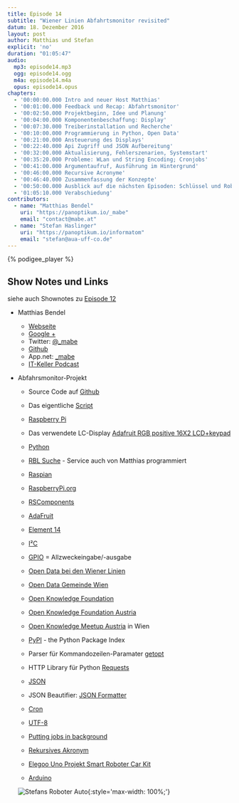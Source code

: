 ```yaml
---
title: Episode 14
subtitle: "Wiener Linien Abfahrtsmonitor revisited"
datum: 18. Dezember 2016
layout: post
author: Matthias und Stefan
explicit: 'no'
duration: "01:05:47"
audio:
  mp3: episode14.mp3
  ogg: episode14.ogg
  m4a: episode14.m4a
  opus: episode14.opus
chapters:
  - '00:00:00.000 Intro and neuer Host Matthias'
  - '00:01:00.000 Feedback und Recap: Abfahrtsmonitor'
  - '00:02:50.000 Projektbeginn, Idee und Planung'
  - '00:04:00.000 Komponentenbeschaffung: Display'
  - '00:07:30.000 Treiberinstallation und Recherche'
  - '00:10:00.000 Programmierung in Python, Open Data'
  - '00:21:00.000 Ansteuerung des Displays'
  - '00:22:40.000 Api Zugriff und JSON Aufbereitung'
  - '00:32:00.000 Aktualisierung, Fehlerszenarien, Systemstart'
  - '00:35:20.000 Probleme: WLan und String Encoding; Cronjobs'
  - '00:41:00.000 Argumentaufruf, Ausführung im Hintergrund'
  - '00:46:00.000 Recursive Acronyme'
  - '00:46:40.000 Zusammenfassung der Konzepte'
  - '00:50:00.000 Ausblick auf die nächsten Episoden: Schlüssel und Roboterauto-Programmierung'
  - '01:05:10.000 Verabschiedung'
contributors:
  - name: "Matthias Bendel"
    uri: "https://panoptikum.io/_mabe"
    email: "contact@mabe.at"
  - name: "Stefan Haslinger"
    uri: "https://panoptikum.io/informatom"
    email: "stefan@aua-uff-co.de"
---
```


{% podigee_player %}

## Show Notes und Links

siehe auch Shownotes zu [Episode 12](https://aua-uff-co.de/2016/11/13/episode12.html)

* Matthias Bendel
  * [Webseite](https://mabe.at/)
  * [Google +](https://plus.google.com/+MatthiasBendel)
  * Twitter: [@_mabe](https://twitter.com/_mabe)
  * [Github](https://github.com/mabe-at)
  * App.net: [_mabe](https://alpha.app.net/_mabe)
  * [IT-Keller Podcast](https://it-keller.at/podcast)

* Abfahrsmonitor-Projekt
  * Source Code auf [Github](https://github.com/mabe-at/WL-Monitor-Pi)
  * Das eigentliche [Script](https://github.com/mabe-at/WL-Monitor-Pi/blob/master/monitor.py)
  * [Raspberry Pi](https://de.wikipedia.org/wiki/Raspberry_Pi)
  * Das verwendete LC-Display [Adafruit RGB positive 16X2 LCD+keypad](https://www.adafruit.com/product/1109)
  * [Python](https://www.python.org/)
  * [RBL Suche](https://till.mabe.at/rbl/) - Service auch von Matthias programmiert
  * [Raspian](https://www.raspbian.org/)

  * [RaspberryPi.org](https://www.raspberrypi.org/)
  * [RSComponents](http://at.rs-online.com/web/)
  * [AdaFruit](https://www.adafruit.com/)
  * [Element 14](https://www.element14.com/community/welcome)
  * [I²C](https://de.wikipedia.org/wiki/I%C2%B2C)
  * [GPIO](https://de.wikipedia.org/wiki/Allzweckeingabe/-ausgabe) = Allzweckeingabe/-ausgabe

  * [Open Data bei den Wiener Linien](http://www.wienerlinien.at/eportal3/ep/channelView.do?pageTypeId=66528&channelId=-48664)
  * [Open Data Gemeinde Wien](https://open.wien.gv.at/site/)
  * [Open Knowledge Foundation](https://okfn.org/)
  * [Open Knowledge Foundation Austria](http://okfn.at/)
  * [Open Knowledge Meetup Austria](https://www.meetup.com/de-DE/Open-Knowledge-Oesterreich/) in Wien

  * [PyPI](https://pypi.python.org/pypi) - the Python Package Index
  * Parser für Kommandozeilen-Paramater [getopt](https://docs.python.org/2/library/getopt.html)
  * HTTP Library für Python [Requests](http://docs.python-requests.org/en/master/)
  * [JSON](https://de.wikipedia.org/wiki/JavaScript_Object_Notation)
  * JSON Beautifier: [JSON Formatter](https://jsonformatter.curiousconcept.com/)
  * [Cron](https://de.wikipedia.org/wiki/Cron)
  * [UTF-8](https://de.wikipedia.org/wiki/UTF-8)
  * [Putting jobs in background](https://bash.cyberciti.biz/guide/Putting_jobs_in_background)
  * [Rekursives Akronym](https://de.wikipedia.org/wiki/Rekursives_Akronym)

  * [Elegoo Uno Projekt Smart Roboter Car Kit](https://www.amazon.de/gp/product/B01ILSR8V6/ref=oh_aui_detailpage_o01_s01?ie=UTF8&psc=1)
  * [Arduino](https://www.arduino.cc/)

  ![Stefans Roboter Auto](https://images-na.ssl-images-amazon.com/images/I/91CGHUie8fL._SL1500_.jpg){:style='max-width: 100%;'}
